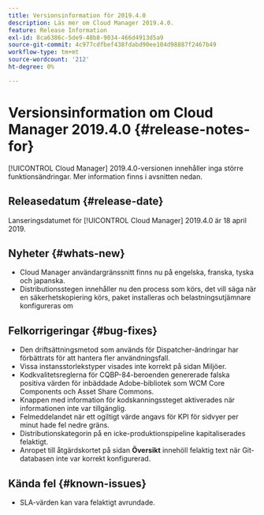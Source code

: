 ```yaml
---
title: Versionsinformation för 2019.4.0
description: Läs mer om Cloud Manager 2019.4.0.
feature: Release Information
exl-id: 8ca6386c-5de9-48b8-9034-466d4913d5a9
source-git-commit: 4c977cdfbef438fdabd90ee104d98887f2467b49
workflow-type: tm+mt
source-wordcount: '212'
ht-degree: 0%

---
```


# Versionsinformation om Cloud Manager 2019.4.0 {#release-notes-for}

[!UICONTROL Cloud Manager] 2019.4.0-versionen innehåller inga större funktionsändringar. Mer information finns i avsnitten nedan.

## Releasedatum {#release-date}

Lanseringsdatumet för [!UICONTROL Cloud Manager] 2019.4.0 är 18 april 2019.

## Nyheter {#whats-new}

* Cloud Manager användargränssnitt finns nu på engelska, franska, tyska och japanska.
* Distributionsstegen innehåller nu den process som körs, det vill säga när en säkerhetskopiering körs, paket installeras och belastningsutjämnare konfigureras om

## Felkorrigeringar {#bug-fixes}

* Den driftsättningsmetod som används för Dispatcher-ändringar har förbättrats för att hantera fler användningsfall.
* Vissa instansstorlekstyper visades inte korrekt på sidan Miljöer.
* Kodkvalitetsreglerna för CQBP-84-beroenden genererade falska positiva värden för inbäddade Adobe-bibliotek som WCM Core Components och Asset Share Commons.
* Knappen med information för kodskanningssteget aktiverades när informationen inte var tillgänglig.
* Felmeddelandet när ett ogiltigt värde angavs för KPI för sidvyer per minut hade fel nedre gräns.
* Distributionskategorin på en icke-produktionspipeline kapitaliserades felaktigt.
* Anropet till åtgärdskortet på sidan **Översikt** innehöll felaktig text när Git-databasen inte var korrekt konfigurerad.

## Kända fel {#known-issues}

* SLA-värden kan vara felaktigt avrundade.
